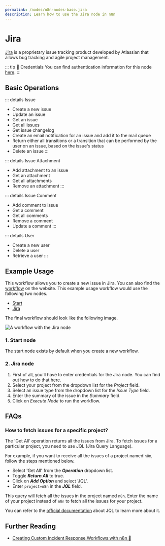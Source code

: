 ```yaml
---
permalink: /nodes/n8n-nodes-base.jira
description: Learn how to use the Jira node in n8n
---
```


# Jira

[Jira](https://www.atlassian.com/software/jira) is a proprietary issue tracking product developed by Atlassian that allows bug tracking and agile project management.

::: tip 🔑 Credentials
You can find authentication information for this node [here](../../../credentials/Jira/README.md).
:::

## Basic Operations

::: details Issue
- Create a new issue
- Update an issue
- Get an issue
- Get all issues
- Get issue changelog
- Create an email notification for an issue and add it to the mail queue
- Return either all transitions or a transition that can be performed by the user on an issue, based on the issue's status
- Delete an issue
:::

::: details Issue Attachment
- Add attachment to an issue
- Get an attachment
- Get all attachments
- Remove an attachment
:::

::: details Issue Comment
- Add comment to issue
- Get a comment
- Get all comments
- Remove a comment
- Update a comment
:::

::: details User
- Create a new user
- Delete a user
- Retrieve a user
:::

## Example Usage

This workflow allows you to create a new issue in Jira. You can also find the [workflow](https://n8n.io/workflows/459) on the website. This example usage workflow would use the following two nodes.
- [Start](../../core-nodes/Start/README.md)
- [Jira]()

The final workflow should look like the following image.

![A workflow with the Jira node](./workflow.png)

### 1. Start node

The start node exists by default when you create a new workflow.

### 2. Jira node

1. First of all, you'll have to enter credentials for the Jira node. You can find out how to do that [here](../../../credentials/Jira/README.md).
2. Select your project from the dropdown list for the *Project* field.
3. Select an issue type from the dropdown list for the *Issue Type* field.
4. Enter the summary of the issue in the *Summary* field.
5. Click on *Execute Node* to run the workflow.

## FAQs

### How to fetch issues for a specific project?

The 'Get All' operation returns all the issues from Jira. To fetch issues for a particular project, you need to use JQL (Jira Query Language).

For example, if you want to receive all the issues of a project named `n8n`, follow the steps mentioned below.
- Select 'Get All' from the ***Operation*** dropdown list.
- Toggle ***Return All*** to true.
- Click on ***Add Option*** and select 'JQL'.
- Enter `project=n8n` in the ***JQL*** field.

This query will fetch all the issues in the project named `n8n`. Enter the name of your project instead of `n8n` to fetch all the issues for your project.

You can refer to the [official documentation](https://www.atlassian.com/software/jira/guides/expand-jira/jql) about JQL to learn more about it.

## Further Reading

- [Creating Custom Incident Response Workflows with n8n 🚨](https://medium.com/n8n-io/creating-custom-incident-response-workflows-with-n8n-9baef0bbedb9)
